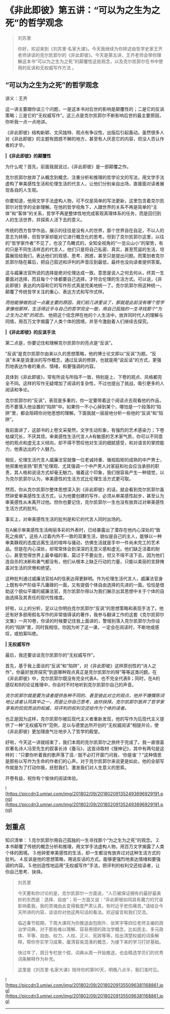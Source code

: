 # 《非此即彼》第五讲：“可以为之生为之死”的哲学观念

> 刘苏里
> 
> 你好，欢迎来到《刘苏里·名家大课》。今天我继续为你转述由哲学史家王齐老师讲读的克尔凯郭尔的《非此即彼》。今天是第五讲，王齐老师会带你理解这本书“可以为之生为之死”的颠覆性这些观念，以及克尔凯郭尔在书中使用的反讽和无权威写作方法 。

## “可以为之生为之死”的哲学观念

讲义：王齐

这一讲主要跟你谈三个问题，一是这本书对后世的影响是颠覆性的；二是它的反讽策略；三是它的“无权威写作”。这三点是克尔凯郭尔不断影响后世的最主要原因，你听我一点一点地讲。

《非此即彼》结构新颖、文风独特、观点有争议性，出版后引起轰动。虽然很多人对《非此即彼》的主题有困惑不解的地方，甚至有人厌恶它的内容，但没人否认作者的才华。

 **|《非此即彼》的颠覆性**

为什么呢？首先，前面我就说过，《非此即彼》是一部颠覆之作。

克尔凯郭尔放弃了从概念到概念、注重分析和推理的哲学论文的写法，用文学手法虚构了审美感性生活和伦理生活的代言人，让他们分别亲自出场，直接面对读者展现各自的人生观。

你要知道，他用文学手法虚构人物，可不仅是简单的写法更新，这里包含着克尔凯郭尔对哲学的全新理解。在他的哲学视角下，人跟世界的关系不再是简单的“主体”和“客体”的关系，哲学不再是整体性地完成客观真理体系的任务，而是回归到人的生活世界，并探索人活下去的意义。

传统的西方哲学作品，展示的往往是没有人的世界，那个世界自在自足，不以人的意志为转移，但哲学家却能对它进行概念化的思考。但到了克尔凯郭尔这里，以往的“哲学家作者”不见了，也没了鸟瞰式的，全知全视角的“一览众山小”的架势，有的只是不同生活样态的代言人，他们只是将自己私密、真实，甚至荒诞的生活，坦露展现给我们，表达他们的观感、思考、困惑，甚至只是提出问题。而策划者克尔凯郭尔隐在幕后，把自己叙述和评判的声音压到最低，最终也没向读者提供答案。

这与威廉法官所说的选择是绝对伦理达成一致。意思是说人之何去何从，终其一生要面对选择，而且每个个体都要自己选择，才符合伦理的生活方式。可以说，《非此即彼》表达的内容和它的写作形式真是完美地统一了。克尔凯郭尔用这种统一，颠覆了传统哲学关注的重心、表达方式和写作式样。

 *而他能够做到这一点最主要的原因，我们前几讲里谈了，那就是此前没有哪个哲学家像他那样，生活得近乎与自己的哲学完全一致，用自己孤独的一生寻找那个“为之生为之死”的观念。* 他把这个信念押在他的个人生活中，放弃同时代人的理解与同情，用百万文字揭露了人类个体的困境，并至今激励着人们继续去探究。

 **|《非此即彼》的反讽手法**

第二点是，你要记住和理解克尔凯郭尔的亮点是“反讽”。

“反讽”是克尔凯郭尔由来以久的思想策略，他的博士论文即以“反讽”为题。“反讽”本来是浪漫派的写作概念，通过反讽的修辞，也就是用“说反话”的方式，更强烈地表达作者的重点、情绪，和要强调的内容。

具体到《非此即彼》，常有所说与所指不一致，特别是上、下卷的观点、风格都完全不同。这样的写作无疑增加了阅读的复杂性，不过也提出了挑战，吸引更多的人阅读和争论。

克尔凯郭尔的“反讽”，表现是多重的，你一定要带着这个阅读点去观看他的作品，而不要落入他设置的“陷阱”中。如果你一不小心掉到某个，哪怕是一个段落的“陷阱”里，都会阻碍你对他思想的理解。下面我就一层层地分析一些他的“反讽”和“陷阱”。

我前面讲了，这部书的上卷文采斐然，文字生动形象，有强烈的艺术感染力；下卷枯燥冗长，不厌其烦。审美感性生活代言人A有敏感的艺术家气质，你可以不同意他的观点和虚无主义倾向，却不得不赞叹他对生活的细腻感受，和对语言的掌控能力，他表达出的个人魅力。

相反，伦理生活代言人威廉法官就像一位老诚持重、循规蹈矩的成熟的中产男士，他郑重地宣扬“职责”伦理观、尤其强调一个中产男人对家庭和社会应当承担的职责，其人格和说话方式却毫无魅力。循着这个印象，我们很容易产生一种错觉，以为克尔凯郭尔认为，审美感性的生活方式比伦理生活方式更可取。

然而，你从克尔凯郭尔整体思想深入到《非此即彼》的话，就会看到克尔凯郭尔虽然钟爱审美感性生活方式，认为他要创建的写作，必须从审美感性起步，甚至认为审美感性从未离开过他。但你也要记住，克尔凯郭尔一生也没有放弃过对审美感性生活方式的批判。

事实上，对审美感性生活的批判是和它的代言人同时出场的。

在A展示审美感性生活绚丽多彩的外表时，已经暴露出了潜存在他内心深处的“致死之疾病”。这些人过着内外不一致的双重生活，貌似是自己的主人，能够以一种审美静观的态度远离生活的喧哗与骚动，仿佛生活就是手中一件尚未完工的艺术品。但是在内心深处，却常常体会到深深的无意义感和虚无。他们缺乏活着的耐心，甚至觉得世界上最幸福的事，莫过于不要出生，但又不得不活下去，因为他们连自杀的决断和勇气都没有，他们从根本上缺乏行动的力量，只能以美丽的言辞掩盖对生活的厌倦和绝望。

这种批判通过威廉法官给A的信表达得更鲜明。作为伦理生活代言人，威廉法官身上既有中产阶级平凡庸碌的一面，又有提倡个体自由选择的先进的一面。恰恰是借助这个貌似平庸的威廉法官，克尔凯郭尔得以为我们展示出其思想中关于个体的自由选择及其责任的现代性维度。

好啦，以上的分析，足以让你明白克尔凯郭尔“反讽”的思想策略和表现手法了。他还有好多部用假名写作的非常值得读的著作，我参与翻译工作的这套《克尔凯郭尔文集》一共10卷，你读的时候要记住我上面讲的，警惕别落入克尔凯郭尔为你设的的“陷阱”里，同时我相信，你因为听了这一课，一定会在阅读时，不断地或感叹，或拍案叫绝。

 **| 无权威写作**

最后，我还要谈谈克尔凯郭尔的“无权威写作”。

首先，基于我上面谈的“反讽”和“陷阱”，对《非此即彼》这样原创性的“诗人之作”，你最好放弃探究“到底哪种观点真正是克尔凯郭尔的呀”等等这类问题。在《非此即彼》中，克尔凯郭尔既没有完全代表A，也不完全代表B；同时，在A的感叹和B的论证推理中，你会时不时地听到克尔凯郭尔自己的声音。

 *克尔凯郭尔就是要为读者提供各种不同的、甚至彼此对立的观点，他并不慷慨陈词地让读者认同其中之一，而是让你自己思考，由你抉择。克尔凯郭尔放弃了哲学家享有的侃侃而谈的权威，将评判的权利交还给作为个体的读者。*

也正是因为这样，克尔凯郭尔被后现代主义者重新发现，他的写作为后现代主义提供了一种“无权威写作”范例，足以与德里达所开创的“无权威阅读”相提并论，使《非此即彼》更加理直气壮地步入了哲学的殿堂。

好啦，今天这一讲就结束了，我们本周的克尔凯郭尔之旅终于完成了。我一直很喜欢著名诗人冯至先生的叙事长诗《蚕马》，这首诗取材《搜神记》，其中有两句是这样的：“只要你听着我的歌声落了泪／就不必打开窗门问我，‘你是谁’？”这种情思是那些以写作为生命的作者们的心声。对于克尔凯郭尔来说更是如此，他的全部写作就是为了打动你我，抚慰我们、激发我们对人生意义的思索。

开卷有益，祝你有个愉快的阅读体验。

![https://piccdn3.umiwi.com/img/201802/09/201802091352493696929191.png](https://piccdn3.umiwi.com/img/201802/09/201802091352493696929191.png)

## 划重点

知识清单：
1.克尔凯郭尔用自己孤独的一生寻找那个“为之生为之死”的观念。
2.本书颠覆了传统的概念分析和推理，用文学手法虚构人物，用百万文字揭露了人类个体的困境。
3.他钟爱审美感性的生活，却一生都没有放弃过对这种生活方式的批判。
4.反讽是他的思想策略，用说反话的方式，能够更强烈地表达情绪和要强调的内容。
5.他创造性地运用“无权威写作”手法，把评判的权利交还给读者，让你自己思考、抉择。

> 刘苏里
> 
> 今天要和你讨论的是，克尔凯郭尔一方面说，“人已被保证拥有的最好最美妙的东西是：选择、自由”；另一方面又说：“非此即彼如同具有魔力的咒语影响着我，我的灵魂由此变得极度严肃认真，有时近乎悲伤痛苦。”请结合今天所讲的内容，谈谈你对他这两句话的看法。欢迎留言和我们交流。
> 
> 临近春节假期，下周大课将为你推送由包刚升、张笑宇等四位老师主编的政治学词典，对于那些难以理解、容易用错的政治学概念，比如民主、多元政体、平等、自由、权力、人权、正义、宪政等等，给出清楚权威的词条解释，帮你夯实学习成果，厘清容易混淆的概念，为接下来的学习打好基础。
> 
> 
> 
> 快过年了，周日专栏放个假，词典从周一开始推送，也会精选学员们的优秀词条解释作为补充。
> 
> 这里是《刘苏里·名家大课》陪伴你的第90天，明晚八点半，我们准时见。

![https://piccdn3.umiwi.com/img/201802/09/201802091355096381168861.jpg](https://piccdn3.umiwi.com/img/201802/09/201802091355096381168861.jpg)

---
